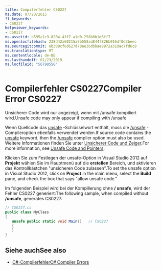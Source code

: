 ```yaml
---
title: Compilerfehler CS0227
ms.date: 07/20/2015
f1_keywords:
- CS0227
helpviewer_keywords:
- CS0227
ms.assetid: b595a1c9-8204-4ff7-a1d0-258b0b1d6ff7
ms.openlocfilehash: 238d42a60215a7b558ad844f826b016df0d3beec
ms.sourcegitcommit: 6b308cf6d627d78ee36dbbae8972a310ac7fd6c8
ms.translationtype: MT
ms.contentlocale: de-DE
ms.lasthandoff: 01/23/2019
ms.locfileid: "56798558"
---
```

# <a name="compiler-error-cs0227"></a><span data-ttu-id="1506d-102">Compilerfehler CS0227</span><span class="sxs-lookup"><span data-stu-id="1506d-102">Compiler Error CS0227</span></span>

<span data-ttu-id="1506d-103">Unsicherer Code wird nur angezeigt, wenn mit /unsafe kompiliert wird.</span><span class="sxs-lookup"><span data-stu-id="1506d-103">Unsafe code may only appear if compiling with /unsafe</span></span>

<span data-ttu-id="1506d-104">Wenn Quellcode das [unsafe](../../csharp/language-reference/keywords/unsafe.md) -Schlüsselwort enthält, muss die [/unsafe](../../csharp/language-reference/compiler-options/unsafe-compiler-option.md) -Compileroption ebenfalls verwendet werden.</span><span class="sxs-lookup"><span data-stu-id="1506d-104">If source code contains the [unsafe](../../csharp/language-reference/keywords/unsafe.md) keyword, then the [/unsafe](../../csharp/language-reference/compiler-options/unsafe-compiler-option.md) compiler option must also be used.</span></span> <span data-ttu-id="1506d-105">Weitere Informationen finden Sie unter [Unsicherer Code und Zeiger](../../csharp/programming-guide/unsafe-code-pointers/index.md).</span><span class="sxs-lookup"><span data-stu-id="1506d-105">For more information, see [Unsafe Code and Pointers](../../csharp/programming-guide/unsafe-code-pointers/index.md).</span></span>

<span data-ttu-id="1506d-106">Klicken Sie zum Festlegen der unsafe-Option in Visual Studio 2012 auf **Projekt** wählen Sie im Hauptmenü auf die **erstellen** Bereich, und aktivieren das Kontrollkästchen "unsicheren Code zulassen".</span><span class="sxs-lookup"><span data-stu-id="1506d-106">To set the unsafe option in Visual Studio 2012, click on **Project** in the main menu, select the **Build** pane, and check the box that says "allow unsafe code."</span></span>

<span data-ttu-id="1506d-107">Im folgenden Beispiel wird bei der Kompilierung ohne **/ unsafe**, wird der Fehler CS0227 generiert:</span><span class="sxs-lookup"><span data-stu-id="1506d-107">The following sample, when compiled without **/unsafe**, generates CS0227:</span></span>

```csharp
// CS0227.cs
public class MyClass
{
   unsafe public static void Main()   // CS0227
   {
   }
}
```

## <a name="see-also"></a><span data-ttu-id="1506d-108">Siehe auch</span><span class="sxs-lookup"><span data-stu-id="1506d-108">See also</span></span>

- [<span data-ttu-id="1506d-109">C#-Compilerfehler</span><span class="sxs-lookup"><span data-stu-id="1506d-109">C# Compiler Errors</span></span>](../../csharp/language-reference/compiler-messages/index.md)
